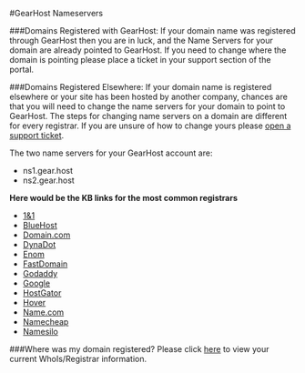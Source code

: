 #GearHost Nameservers

###Domains Registered with GearHost: 
If your domain name was registered through GearHost then you are in luck, and the Name Servers for your domain are already pointed to GearHost.  If you need to change where the domain is pointing please place a ticket in your support section of the portal.

###Domains Registered Elsewhere: 
If your domain name is registered elsewhere or your site has been hosted by another company, chances are that you will need to change the name servers for your domain to point to GearHost. The steps for changing name servers on a domain are different for every registrar. If you are unsure of how to change yours please [open a support ticket](https://my.gearhost.com/account/login).

The two name servers for your GearHost account are:

- ns1.gear.host
- ns2.gear.host

**Here would be the KB links for the most common registrars**


- [1&1](https://help.1and1.com/domains-c36931/manage-domains-c79822/dns-c37586/use-your-own-name-server-for-a-1and1-domain-a594904.html) 
- [BlueHost](https://my.bluehost.com/cgi/help/222) 
- [Domain.com](https://support.cloudflare.com/hc/en-us/articles/202609134-How-do-I-change-my-domain-nameservers-at-Domain-com-) 
- [DynaDot](https://www.dynadot.com/community/help/question/set-name-servers) 
- [Enom](https://support.cloudflare.com/hc/en-us/articles/200171696-How-do-I-change-my-domain-nameservers-at-Enom-) 
- [FastDomain](https://my.fastdomain.com/cgi/help/222) 
- [Godaddy](https://www.godaddy.com/help/set-custom-nameservers-for-domains-registered-with-us-12317) 
- [Google](https://support.cloudflare.com/hc/en-us/articles/203710814-How-Do-I-change-my-nameservers-for-Google-Domains-) 
- [HostGator](http://support.hostgator.com/articles/hosting-guide/lets-get-started/domain-names-buy-sell-manage/changing-name-servers-with-launchpad) 
- [Hover](https://help.hover.com/entries/21206438-How-to-Change-your-domain-name-servers-DNS-servers-Updated-Aug-2015-) 
- [Name.com](https://www.name.com/support/articles/205934547-Changing-Your-Name-Servers) 
- [Namecheap](https://www.namecheap.com/support/knowledgebase/article.aspx/767/10/how-can-i-change-the-nameservers-for-my-domain) 
- [Namesilo](https://www.namesilo.com/Support/NameServer-Manager)

###Where was my domain registered?
Please click [here](http://network-tools.com/default.asp?prog=whois&host=domain.com) to view your current WhoIs/Registrar information.